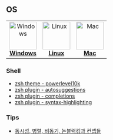 ## OS

<center>
<table>
  <tr>
    <td align="center"><a href="windows/README.md"><img src="https://th.bing.com/th/id/R.62d094a7406e44a659a77598f7af8d01?rik=5s12LV%2f6qtb%2fmQ&riu=http%3a%2f%2fcdn.cultofmac.com%2fwp-content%2fuploads%2f2015%2f10%2fwindows.jpg&ehk=LPP%2bDtfhOWymhty4SuW9Nb5Z8Ep3cN%2fSQhpmxB8ATCw%3d&risl=&pid=ImgRaw&r=0" width="75px;" height="75px;" alt="Windows" /><br /><b>Windows</b></a></td>
    <td align="center"><a href="linux/README.md"><img src="https://pluspng.com/img-png/linux-logo-png-difference-between-linux-and-window-operating-system-linux-logo-860x854.png" width="75px;" height="75px;" alt="Linux" /><br /><b>Linux</b></a></td>
    <td align="center"><a href="mac/README.md"><img src="https://clipartcraft.com/images/mac-logo-macintosh-1.png" width="75px;" height="75px;" alt="Mac" /><br /><b>Mac</b></a></td>
  </tr>
</table>
</center>

### Shell

- [zsh theme - powerlevel10k](https://github.com/romkatv/powerlevel10k)
- [zsh plugin - autosuggestions](https://github.com/zsh-users/zsh-autosuggestions)
- [zsh plugin - completions](https://github.com/zsh-users/zsh-completions)
- [zsh plugin - syntax-highlighting](https://github.com/zsh-users/zsh-syntax-highlighting)

### Tips

- [동시성, 병렬, 비동기, 논블럭킹과 컨셉들](https://black7375.tistory.com/90)
